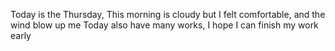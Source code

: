 Today is the Thursday, This morning is cloudy but I felt comfortable, and the wind blow up me
Today also have many works, I hope I can finish my work early
